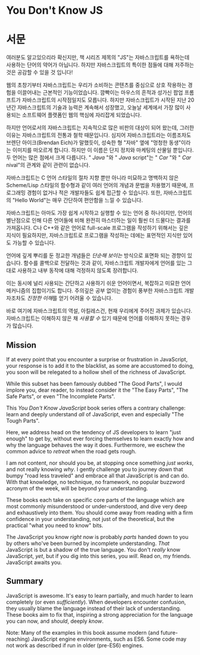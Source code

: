 # You Don't Know JS
# 서문

여러분도 알고있으리라 확신지만, 책 시리즈 제목의 "JS"는 자바스크립트를 욕하는데 사용하는 단어의 약어가 아닙니다. 하지만 자바스크립트의 특이한 점들에 대해 저주하는 것은 공감할 수 있을 것 입니다!

웹의 초창기부터 자바스크립트는 우리가 소비하는 콘텐츠를 중심으로 상호 작용하는 경험을 이끌어내는 근본적인 기능이었습니다. 깜빡이는 마우스의 흔적과 성가신 팝업 프롬프트가 자바스크립트의 시작점일지도 모릅니다. 하지만 자바스크립트가 시작된 지난 20년간 자바스크립트의 기술과 능력은 계속해서 성장했고, 오늘날 세계에서 가장 많이 사용되는 소프트웨어 플랫폼인 웹의 핵심에 자리잡게 되었습니다.

하지만 언어로서의 자바스크립트는 지속적으로 많은 비판의 대상이 되어 왔는데, 그러한 이유는 자바스크립트의 전통과 철학 때문입니다. 심지어 자바스크립트라는 이름조차도 브렌단 아이크(Brendan Eich)가 말했듯이, 성숙한 형 "자바" 옆에 "멍청한 동생"이라는 이미지를 떠오르게 합니다. 하지만 이 이름은 단지 정치와 마케팅의 산물일 뿐입니다. 두 언어는 많은 점에서 크게 다릅니다. " *Java* "와 " *Java* script"는 " *Car* "와  " *Car* nival"의 관계와 같이 관련이 없습니다.

자바스크립트는 C 언어 스타일의 절차 지향 뿐만 아니라 미묘하고 명백하지 않은 Scheme/Lisp 스타일의 함수형과 같이 여러 언어의 개념과 문법을 차용했기 때문에, 프로그래밍 경험이 없거나 적은 개발자들도 쉽게 접근할 수 있습니다. 또한, 자바스크립트의 "Hello World"는 매우 간단하여 편안함을 느낄 수 있습니다.

자바스크립트는 아마도 가장 쉽게 시작하고 실행할 수 있는 언어 중 하나이지만, 언어의 별난점으로 인해 다른 언어들에 비해 완전히 마스터하는 일이 훨씬 더 드물다는 결과를 가져옵니다. C나 C++와 같은 언어로 full-scale 프로그램을 작성하기 위해서는 깊은 지식이 필요하지만, 자바스크립트로 프로그램을 작성하는 데에는 표먼적인 지식만 있어도 가능할 수 있습니다.

언어에 깊게 뿌리를 둔 정교한 개념들은 *단순해 보이는* 방식으로 표면화 되는 경향이 있습니다. 함수를 콜백으로 전달하는 것과 같이, 자바스크립트 개발자에게 언어를 있는 그대로 사용하고 내부 동작에 대해 걱정하지 않도록 장려합니다.

이는 동시에 널리 사용되는 간단하고 사용하기 쉬운 언어이면서, 복잡하고 미묘한 언어 메커니즘의 집합이기도 합니다. 주의깊은 공부 없이는 경험이 풍부한 자바스크립트 개발자조차도 *진정한 이해*를 얻기 어려울 수 있습니다.

바로 여기에 자바스크립트의 역설, 아킬레스건, 현재 우리에게 주어진 과제가 있습니다. 자바스크립트는 이해하지 않은 채 *사용할 수* 있기 때문에 언어를 이해하지 못하는 경우가 많습니다.


## Mission

If at every point that you encounter a surprise or frustration in JavaScript, your response is to add it to the blacklist, as some are accustomed to doing, you soon will be relegated to a hollow shell of the richness of JavaScript.

While this subset has been famously dubbed "The Good Parts", I would implore you, dear reader, to instead consider it the "The Easy Parts", "The Safe Parts", or even "The Incomplete Parts".

This *You Don't Know JavaScript* book series offers a contrary challenge: learn and deeply understand *all* of JavaScript, even and especially "The Tough Parts".

Here, we address head on the tendency of JS developers to learn "just enough" to get by, without ever forcing themselves to learn exactly how and why the language behaves the way it does. Furthermore, we eschew the common advice to *retreat* when the road gets rough.

I am not content, nor should you be, at stopping once something *just works*, and not really knowing *why*. I gently challenge you to journey down that bumpy "road less traveled" and embrace all that JavaScript is and can do. With that knowledge, no technique, no framework, no popular buzzword acronym of the week, will be beyond your understanding.

These books each take on specific core parts of the language which are most commonly misunderstood or under-understood, and dive very deep and exhaustively into them. You should come away from reading with a firm confidence in your understanding, not just of the theoretical, but the practical "what you need to know" bits.

The JavaScript you know *right now* is probably *parts* handed down to you by others who've been burned by incomplete understanding. *That* JavaScript is but a shadow of the true language. You don't *really* know JavaScript, *yet*, but if you dig into this series, you *will*. Read on, my friends. JavaScript awaits you.

## Summary

JavaScript is awesome. It's easy to learn partially, and much harder to learn completely (or even *sufficiently*). When developers encounter confusion, they usually blame the language instead of their lack of understanding. These books aim to fix that, inspiring a strong appreciation for the language you can now, and *should*, deeply *know*.

Note: Many of the examples in this book assume modern (and future-reaching) JavaScript engine environments, such as ES6. Some code may not work as described if run in older (pre-ES6) engines.